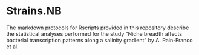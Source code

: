# Strains.NB
The markdown protocols for Rscripts provided in this repository describe the statistical analyses performed for the study “Niche breadth affects bacterial transcription patterns along a salinity gradient” by A. Rain-Franco et al.
